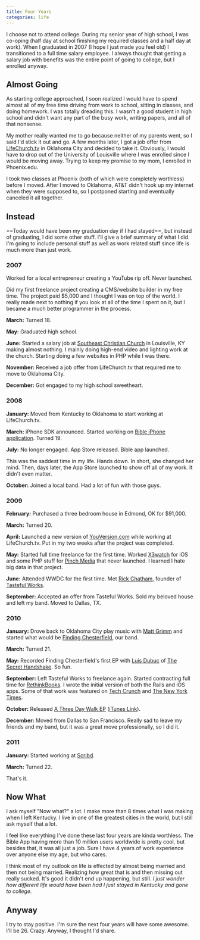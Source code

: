 ```yaml
---
title: Four Years
categories: life
---
```


I choose not to attend college. During my senior year of high school, I was co-oping (half day at school finishing my required classes and a half day at work). When I graduated in 2007 (I hope I just made you feel old) I transitioned to a full time salary employee. I always thought that getting a salary job with benefits was the entire point of going to college, but I enrolled anyway.

## Almost Going

As starting college approached, I soon realized I would have to spend almost all of my free time driving from work to school, sitting in classes, and doing homework. I was totally dreading this. I wasn't a good student in high school and didn't want any part of the busy work, writing papers, and all of that nonsense.

My mother really wanted me to go because neither of my parents went, so I said I'd stick it out and go. A few months later, I got a job offer from [LifeChurch.tv](http://lifechurch.tv) in Oklahoma City and decided to take it. Obviously, I would have to drop out of the University of Louisville where I was enrolled since I would be moving away. Trying to keep my promise to my mom, I enrolled in Phoenix.edu.

I took two classes at Phoenix (both of which were completely worthless) before I moved. After I moved to Oklahoma, AT&T didn't hook up my internet when they were supposed to, so I postponed starting and eventually canceled it all together.

## Instead

==Today would have been my graduation day if I had stayed==, but instead of graduating, I did some other stuff. I'll give a brief summary of what I did. I'm going to include personal stuff as well as work related stuff since life is much more than just work.

### 2007

Worked for a local entrepreneur creating a YouTube rip off. Never launched.

Did my first freelance project creating a CMS/website builder in my free time. The project paid $5,000 and I thought I was on top of the world. I really made next to nothing if you look at all of the time I spent on it, but I became a much better programmer in the process.

**March:** Turned 18.

**May:** Graduated high school.

**June:** Started a salary job at [Southeast Christian Church](http://southeastchristian.org) in Louisville, KY making almost nothing. I mainly doing high-end video and lighting work at the church. Starting doing a few websites in PHP while I was there.

**November:** Received a job offer from LifeChurch.tv that required me to move to Oklahoma City.

**December:** Got engaged to my high school sweetheart.


### 2008

**January:** Moved from Kentucky to Oklahoma to start working at LifeChurch.tv.

**March:** iPhone SDK announced. Started working on [Bible iPhone application](http://youversion.com). Turned 19.

**July:** No longer engaged. App Store released. Bible app launched.

This was the saddest time in my life. Hands down. In short, she changed her mind. Then, days later, the App Store launched to show off all of my work. It didn't even matter.

**October:** Joined a local band. Had a lot of fun with those guys.


### 2009

**February:** Purchased a three bedroom house in Edmond, OK for $91,000.

**March:** Turned 20.

**April:** Launched a new version of [YouVersion.com](http://youversion.com) while working at LifeChurch.tv. Put in my two weeks after the project was completed.

**May:** Started full time freelance for the first time. Worked [X3watch](http://x3watch.com) for iOS and some PHP stuff for [Pinch Media](http://pinchmedia.com) that never launched. I learned I hate big data in that project.

**June:** Attended WWDC for the first time. Met [Rick Chatham](http://twitter.com/rickchatham), founder of [Tasteful Works](http://tastefulworks.com).

**September:** Accepted an offer from Tasteful Works. Sold my beloved house and left my band. Moved to Dallas, TX.


### 2010

**January:** Drove back to Oklahoma City play music with [Matt Grimm](http://twitter.com/8bitmatt) and started what would be [Finding Chesterfield](http://findingchesterfield.com), our band.

**March:** Turned 21.

**May:** Recorded Finding Chesterfield's first EP with [Luis Dubuc](http://twitter.com/kingofhangs) of [The Secret Handshake](http://www.thesecrethandshake.net). So fun.

**September:** Left Tasteful Works to freelance again. Started contracting full time for [RethinkBooks](http://rethinkbooks.com). I wrote the initial version of both the Rails and iOS apps. Some of that work was featured on [Tech Crunch](http://techcrunch.com/2010/11/11/rethink-books-social/) and [The New York Times](http://bits.blogs.nytimes.com/2010/11/11/social-books-hopes-to-make-e-reading-communal/).

**October:** Released [A Three Day Walk EP](http://findingchesterfield.com) ([iTunes Link](http://itunes.apple.com/us/album/a-three-day-walk-ep/id396382460)).

**December:** Moved from Dallas to San Francisco. Really sad to leave my friends and my band, but it was a great move professionally, so I did it.

### 2011

**January:** Started working at [Scribd](http://scribd.com).

**March:** Turned 22.

That's it.

## Now What

I ask myself "Now what?" a lot. I make more than 8 times what I was making when I left Kentucky. I live in one of the greatest cities in the world, but I still ask myself that a lot.

I feel like everything I've done these last four years are kinda worthless. The Bible App having more than 10 million users worldwide is pretty cool, but besides that, it was all just a job. Sure I have 4 years of work experience over anyone else my age, but who cares.

I think most of my outlook on life is effected by almost being married and then not being married. Realizing how great that is and then missing out really sucked. It's good it didn't end up happening, but still. *I just wonder how different life would have been had I just stayed in Kentucky and gone to college.*

## Anyway

I try to stay positive. I'm sure the next four years will have some awesome. I'll be 26. Crazy. Anyway, I thought I'd share.
